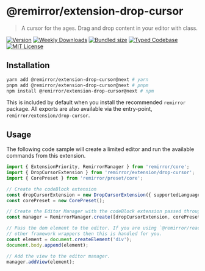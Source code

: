 # @remirror/extension-drop-cursor

> A cursor for the ages. Drag and drop content in your editor with class.

[![Version][version]][npm] [![Weekly Downloads][downloads-badge]][npm] [![Bundled size][size-badge]][size] [![Typed Codebase][typescript]](#) [![MIT License][license]](#)

[version]: https://flat.badgen.net/npm/v/@remirror/extension-drop-cursor/next
[npm]: https://npmjs.com/package/@remirror/extension-drop-cursor/v/next
[license]: https://flat.badgen.net/badge/license/MIT/purple
[size]: https://bundlephobia.com/result?p=@remirror/extension-drop-cursor@next
[size-badge]: https://flat.badgen.net/bundlephobia/minzip/@remirror/extension-drop-cursor@next
[typescript]: https://flat.badgen.net/badge/icon/TypeScript?icon=typescript&label
[downloads-badge]: https://badgen.net/npm/dw/@remirror/extension-drop-cursor/red?icon=npm

## Installation

```bash
yarn add @remirror/extension-drop-cursor@next # yarn
pnpm add @remirror/extension-drop-cursor@next # pnpm
npm install @remirror/extension-drop-cursor@next # npm
```

This is included by default when you install the recommended `remirror` package. All exports are also available via the entry-point, `remirror/extension/drop-cursor`.

## Usage

The following code sample will create a limited editor and run the available commands from this extension.

```ts
import { ExtensionPriority, RemirrorManager } from 'remirror/core';
import { DropCursorExtension } from 'remirror/extension/drop-cursor';
import { CorePreset } from 'remirror/preset/core';

// Create the codeBlock extension
const dropCursorExtension = new DropCursorExtension({ supportedLanguages: [typescript, jsx] });
const corePreset = new CorePreset();

// Create the Editor Manager with the codeBlock extension passed through.
const manager = RemirrorManager.create([dropCursorExtension, corePreset]);

// Pass the dom element to the editor. If you are using `@remirror/react` or
// other framework wrappers then this is handled for you.
const element = document.createElement('div');
document.body.append(element);

// Add the view to the editor manager.
manager.addView(element);
```
